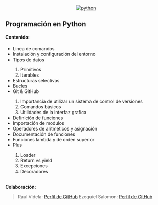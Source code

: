 
<p align="center"><a href="#"
          >
          <img
            src="https://www.python.org/static/img/python-logo.png"
            alt="python"
        /></a></p>

## Programación en Python

#### Contenido: 
<ul>
    <li>Linea de comandos</li> 
    <li>Instalación y configuración del entorno</li> 
    <li>Tipos de datos</li> 
        <ol>
            <li>Primitivos</li>
            <li>Iterables</li>
        </ol>
    <li>Estructuras selectivas</li>
    <li>Bucles</li>
    <li>Git & GitHub</li>
        <ol>
            <li>Importancia de utilizar un sistema de control de versiones</li>
            <li>Comandos básicos</li>
            <li>Utilidades de la interfaz grafica</li>
        </ol>
    <li>Definición de funciones</li>
    <li>Importación de modulos</li>
    <li>Operadores de aritméticos y asignación</li>
    <li>Documentación de funciones</li>
    <li>Funciones lambda y de orden superior</li>
    <li>Plus</li> 
        <ol>
            <li>Loader</li>
            <li>Return vs yield</li>
            <li>Excepciones</li>
            <li>Decoradores</li>
        </ol>

</ul>


<br> <strong>Colaboración:</strong>
> Raul Videla:    [Perfil de GitHub](https://github.com/RaulVidela)
> Ezequiel Salomon:    [Perfil de GitHub](https://github.com/ezequielpato)
